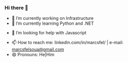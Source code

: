 ### Hi there 👋


- 🔭 I’m currently working on Infrastructure
- 🌱 I’m currently learning Python and .NET
<!-- - 👯 I’m looking to collaborate on ... -->
- 🤔 I’m looking for help with Javascript
<!-- - 💬 Ask me about ... -->
- 📫 How to reach me: linkedin.com/in/marcsfel/ | e-mail: marcsfelsoua@gmail.com
- 😄 Pronouns: He|Him
<!-- - ⚡ Fun fact: ... -->


